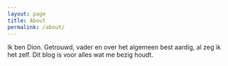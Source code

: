 ```yaml
---
layout: page
title: About
permalink: /about/
---
```


Ik ben Dion. Getrouwd, vader en over het algemeen best aardig, al zeg ik het zelf. Dit blog is voor alles wat me bezig houdt.
